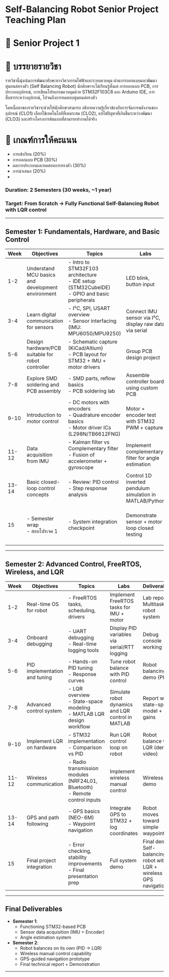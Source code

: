 # Self-Balancing Robot Senior Project Teaching Plan
# 📌 Senior Project 1
# 📌 บรรยายรายวิชา
รายวิชานี้มุ่งเน้นการพัฒนาทักษะทางวิศวกรรมไฟฟ้าและระบบควบคุม ผ่านการออกแบบและพัฒนาหุุ่นยนค์ทรงตัว (Self Balancing Robot) นักศึกษาจะได้เรียนรู้ตั้งแต่ การออกแบบ PCB, การประกอบอุปกรณ์, การเขียนโปรแกรมควบคุมด้วย STM32F103C8 และ Arduino IDE, การสื่อสารระหว่างอุปกรณ์, ไปจนถึงการทดสอบหุุ่นยนค์ทรงตัว

โดยเนื้อหาของรายวิชาจะช่วยให้นักศึกษาสามารถ อธิบายความรู้เกี่ยวข้องกับการจัดการพลังงานของอุปกรณ์ (CLO1) เลือกใช้เทคโนโลยีที่เหมาะสม (CLO2), แก้ไขปัญหาที่เกิดขึ้นระหว่างพัฒนา (CLO3) และสร้างโครงการต้นแบบที่สามารถทำงานได้จริง

# 📌 เกณฑ์การให้คะแนน
- การเข้าเรียน (20%)
- การออกแบบ PCB (30%)
- ผลการประกอบและทดสอบการทรงตัว (30%)
- การนำเสนอ (20%)
- 
### Duration: 2 Semesters (30 weeks, ~1 year)
### Target: From Scratch → Fully Functional Self-Balancing Robot with LQR control

---

## Semester 1: Fundamentals, Hardware, and Basic Control

| Week | Objectives | Topics | Labs | Deliverables |
|------|------------|--------|------|--------------|
| 1-2 | Understand MCU basics and development environment | - Intro to STM32F103 architecture <br> - IDE setup (STM32CubeIDE) <br> - GPIO and basic peripherals | LED blink, button input | Lab report on STM32 basics |
| 3-4 | Learn digital communication for sensors | - I²C, SPI, USART overview <br> - Sensor interfacing (IMU: MPU6050/MPU9250) | Connect IMU sensor via I²C, display raw data via serial | Demonstration of IMU output in serial console |
| 5-6 | Design hardware/PCB suitable for robot controller | - Schematic capture (KiCad/Altium) <br> - PCB layout for STM32 + IMU + motor drivers | Group PCB design project | Gerber files + PCB schematic |
| 7-8 | Explore SMD soldering and PCB assembly | - SMD parts, reflow basics <br> - PCB soldering lab | Assemble controller board using custom PCB | Functional PCB with STM32 + IMU tested |
| 9-10 | Introduction to motor control | - DC motors with encoders <br> - Quadrature encoder basics <br> - Motor driver ICs (L298N/TB6612FNG) | Motor + encoder test with STM32 PWM + capture | Report: encoder readings with motor control |
| 11-12 | Data acquisition from IMU | - Kalman filter vs Complementary filter <br> - Fusion of accelerometer + gyroscope | Implement complementary filter for angle estimation | Plot real-time robot tilt angle |
| 13-14 | Basic closed-loop control concepts | - Review: PID control <br> - Step response analysis | Control 1D inverted pendulum simulation in MATLAB/Python | PID simulation results |
| 15 | - Semester wrap <br> - สอบโปรเจค 1  | - System integration checkpoint | Demonstrate sensor + motor loop closed testing | Milestone: PCB functioning + IMU angle + motor encoder demo |

---

## Semester 2: Advanced Control, FreeRTOS, Wireless, and LQR

| Week | Objectives | Topics | Labs | Deliverables |
|------|------------|--------|------|--------------|
| 1-2 | Real-time OS for robot | - FreeRTOS tasks, scheduling, drivers | Implement FreeRTOS tasks for IMU + motor | Lab report: Multitasking robot system |
| 3-4 | Onboard debugging | - UART debugging <br> - Real-time logging tools | Display PID variables via serial/RTT logging | Debug console working |
| 5-6 | PID implementation and tuning | - Hands-on PID tuning <br> - Response curves | Tune robot balance with PID control | Robot balancing demo (PID) |
| 7-8 | Advanced control system | - LQR overview <br> - State-space modeling <br> - MATLAB LQR design workflow | Simulate robot dynamics and LQR control in MATLAB | Report with state-space model + LQR gains |
| 9-10 | Implement LQR on hardware | - STM32 implementation <br> - Comparison vs PID | Run LQR control loop on robot | Robot balance with LQR (demo video) |
| 11-12 | Wireless communication | - Radio transmission modules (NRF24L01, Bluetooth) <br> - Remote control inputs | Implement wireless manual control | Wireless RC demo |
| 13-14 | GPS and path following | - GPS basics (NEO-6M) <br> - Waypoint navigation | Integrate GPS to STM32 + log coordinates | Robot moves toward simple waypoint |
| 15 | Final project integration | - Error checking, stability improvements <br> - Final presentation prep | Full system demo | Final demo: Self-balancing robot with LQR + wireless + GPS navigation |

---

## Final Deliverables
- **Semester 1**:  
  - Functioning STM32-based PCB  
  - Sensor data acquisition (IMU + Encoder)  
  - Angle estimation system  
- **Semester 2**:  
  - Robot balances on its own (PID → LQR)  
  - Wireless manual control capability  
  - GPS-guided navigation prototype  
  - Final technical report + Demonstration  

---
